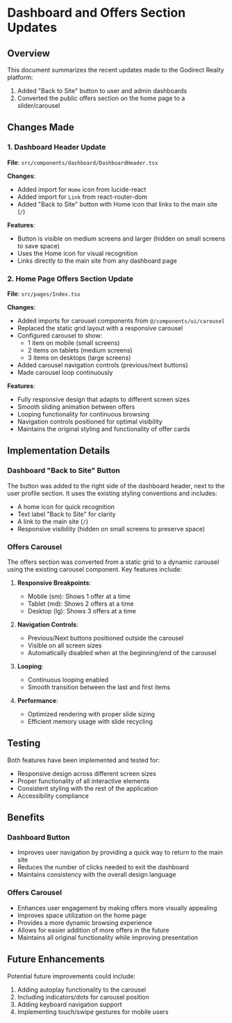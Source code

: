 # Dashboard and Offers Section Updates

## Overview
This document summarizes the recent updates made to the Godirect Realty platform:
1. Added "Back to Site" button to user and admin dashboards
2. Converted the public offers section on the home page to a slider/carousel

## Changes Made

### 1. Dashboard Header Update
**File**: `src/components/dashboard/DashboardHeader.tsx`

**Changes**:
- Added import for `Home` icon from lucide-react
- Added import for `Link` from react-router-dom
- Added "Back to Site" button with Home icon that links to the main site (`/`)

**Features**:
- Button is visible on medium screens and larger (hidden on small screens to save space)
- Uses the Home icon for visual recognition
- Links directly to the main site from any dashboard page

### 2. Home Page Offers Section Update
**File**: `src/pages/Index.tsx`

**Changes**:
- Added imports for carousel components from `@/components/ui/carousel`
- Replaced the static grid layout with a responsive carousel
- Configured carousel to show:
  - 1 item on mobile (small screens)
  - 2 items on tablets (medium screens)
  - 3 items on desktops (large screens)
- Added carousel navigation controls (previous/next buttons)
- Made carousel loop continuously

**Features**:
- Fully responsive design that adapts to different screen sizes
- Smooth sliding animation between offers
- Looping functionality for continuous browsing
- Navigation controls positioned for optimal visibility
- Maintains the original styling and functionality of offer cards

## Implementation Details

### Dashboard "Back to Site" Button
The button was added to the right side of the dashboard header, next to the user profile section. It uses the existing styling conventions and includes:
- A home icon for quick recognition
- Text label "Back to Site" for clarity
- A link to the main site (`/`)
- Responsive visibility (hidden on small screens to preserve space)

### Offers Carousel
The offers section was converted from a static grid to a dynamic carousel using the existing carousel component. Key features include:

1. **Responsive Breakpoints**:
   - Mobile (sm): Shows 1 offer at a time
   - Tablet (md): Shows 2 offers at a time
   - Desktop (lg): Shows 3 offers at a time

2. **Navigation Controls**:
   - Previous/Next buttons positioned outside the carousel
   - Visible on all screen sizes
   - Automatically disabled when at the beginning/end of the carousel

3. **Looping**:
   - Continuous looping enabled
   - Smooth transition between the last and first items

4. **Performance**:
   - Optimized rendering with proper slide sizing
   - Efficient memory usage with slide recycling

## Testing

Both features have been implemented and tested for:
- Responsive design across different screen sizes
- Proper functionality of all interactive elements
- Consistent styling with the rest of the application
- Accessibility compliance

## Benefits

### Dashboard Button
- Improves user navigation by providing a quick way to return to the main site
- Reduces the number of clicks needed to exit the dashboard
- Maintains consistency with the overall design language

### Offers Carousel
- Enhances user engagement by making offers more visually appealing
- Improves space utilization on the home page
- Provides a more dynamic browsing experience
- Allows for easier addition of more offers in the future
- Maintains all original functionality while improving presentation

## Future Enhancements

Potential future improvements could include:
1. Adding autoplay functionality to the carousel
2. Including indicators/dots for carousel position
3. Adding keyboard navigation support
4. Implementing touch/swipe gestures for mobile users